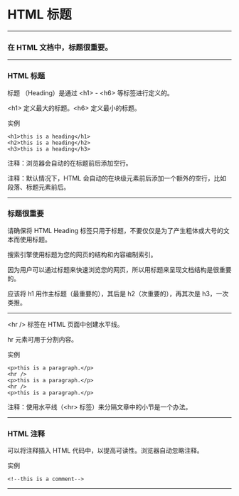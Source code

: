 # HTML 标题

---

### 在 HTML 文档中，标题很重要。

---

### HTML 标题

标题 （Heading）是通过 &lt;h1&gt; - &lt;h6&gt; 等标签进行定义的。

&lt;h1&gt; 定义最大的标题。&lt;h6&gt; 定义最小的标题。

实例

```
<h1>this is a heading</h1>
<h2>this is a heading</h2>
<h3>this is a heading</h3>
```

注释：浏览器会自动的在标题前后添加空行。

注释：默认情况下，HTML 会自动的在块级元素前后添加一个额外的空行，比如段落、标题元素前后。

---

### 标题很重要

请确保将 HTML Heading 标签只用于标题，不要仅仅是为了产生粗体或大号的文本而使用标题。

搜索引擎使用标题为您的网页的结构和内容编制索引。

因为用户可以通过标题来快速浏览您的网页，所以用标题来呈现文档结构是很重要的。

应该将 h1 用作主标题（最重要的），其后是 h2（次重要的），再其次是 h3，一次类推。

---

&lt;hr /&gt; 标签在 HTML 页面中创建水平线。

hr 元素可用于分割内容。

实例

```
<p>this is a paragraph.</p>
<hr />
<p>this is a paragraph.</p>
<hr />
<p>this is a paragraph.</p>
```

注释：使用水平线（&lt;hr&gt; 标签）来分隔文章中的小节是一个办法。

---

### HTML 注释

可以将注释插入 HTML 代码中，以提高可读性。浏览器自动忽略注释。

实例

```
<!--this is a comment-->
```

---
